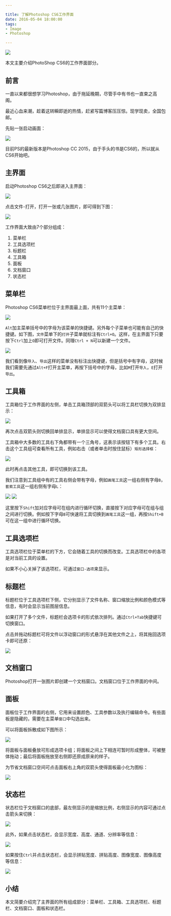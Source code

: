 ```yaml
---

title: 了解Photoshop CS6工作界面
date: 2016-05-04 18:00:00
tags:
- Image
- Photoshop

---
```


![][0]

本文主要介绍PhotoShop CS6的工作界面部分。

<!---more--->
## 前言
一直以来都很想学习Photoshop，由于拖延晚期，尽管手中有书也一直束之高阁。

最近心血来潮，趁着这转瞬即逝的热情，赶紧写篇博客压压惊。现学现卖，全国包邮。

先贴一张启动画面：

![][1]

目前PS的最新版本是Photoshop CC 2015，由于手头的书是CS6的，所以就从CS6开始吧。

## 主界面
启动Photoshop CS6之后即进入主界面：

![][2]

点击文件-打开，打开一张或几张图片，即可得到下图：

![][3]

工作界面大致由7个部分组成：
1. 菜单栏
2. 工具选项栏
3. 标题栏
4. 工具箱
5. 面板
6. 文档窗口
7. 状态栏

## 菜单栏

Photoshop CS6菜单栏位于主界面最上面，共有11个主菜单：

![][4]

`Alt`加主菜单括号中的字母为该菜单的快捷键。另外每个子菜单也可能有自己的快捷键。如下图，`文件`菜单下的`打开`子菜单就标注有`Ctrl+O`。这样，在主界面下只要按下`Ctrl`加上`O`即可打开文件。同理`Ctrl + N`可以新建一个文件。

![][5]

我们看到像`导入`、`导出`这样的菜单没有标注出快捷键，但是括号中有字母，这时候我们需要先通过`Alt+F`打开主菜单，再按下括号中的字母，比如`M`打开`导入`，`E`打开`导出`。

## 工具箱

工具箱位于工作界面的左侧，单击工具箱顶部的双箭头可以将工具栏切换为双排显示：

![][6]

再次点击双箭头则切换回单排显示，单排显示可以使得文档窗口具有更大空间。

工具箱中大多数的工具右下角都带有一个三角号，这表示该按钮下有多个工具。右击这个工具组可查看所有工具，例如右击（或者单击时按住鼠标）`矩形选择框`：

![][7]

此时再点击其他工具，即可切换到该工具。

我们注意到工具组中有的工具右侧会带有字母，例如`画笔工具`这一组右侧有字母`B`，`套索工具`这一组右侧有字母`L`：

![][8] ![][9]

这里按下`Shift`加对应字母可在组内进行循环切换，直接按下对应字母可在组与组之间进行切换。例如按下字母`B`可快速将工具切换到`画笔工具`这一组，再按`Shift+B`可在这一组中进行循环切换。

## 工具选项栏

工具选项栏位于菜单栏的下方，它会随着工具的切换而改变。工具选项栏中的各项是对当前工具的设置。

如果不小心关掉了该选项栏，可通过`窗口-选项`来显示。

## 标题栏

标题栏位于工具选项栏下侧，它分别显示了文件名称、窗口缩放比例和颜色模式等信息，有时会显示当前图层信息。

如果打开了多个文件，标题栏会选项卡的形式依次排列。通过`Ctrl+Tab`快捷键可切换窗口。

点击并拖动标题栏可将文件以浮动窗口的形式悬浮在其他文件之上，将其拖回选项卡即可还原：

![][10]

## 文档窗口

Photoshop打开一张图片即创建一个文档窗口。文档窗口位于工作界面的中间。

## 面板

面板位于工作界面的右侧，它用来设置颜色、工具参数以及执行编辑命令。有些面板是隐藏的，需要在主菜单`窗口`中勾选出来。

可以将面板拆散成如下图所示：

![][11]

将面板与面板叠放可形成选项卡组；将面板之间上下相连可暂时形成整体，可被整体拖动；最后将面板拖放至右侧即还原成原来的样子。

为节省文档窗口空间可点击面板右上角的双箭头使得面板最小化为图标：

![][12]

## 状态栏

状态栏位于文档窗口的底部，最左侧显示的是缩放比例，右侧显示的内容可通过点击箭头来切换：

![][13]

此外，如果点击状态栏，会显示宽度、高度、通道、分辨率等信息：

![][14]

如果按住`Ctrl`并点击状态栏，会显示拼贴宽度、拼贴高度、图像宽度、图像高度等信息：

![][15]

## 小结
本文简要介绍完了主界面的所有组成部分：菜单栏、工具箱、工具选项栏、标题栏、文档窗口、面板和状态栏。


[0]: /img/2016/05/16050402/ps_logo.png
[1]: /img/2016/05/16050402/01.png
[2]: /img/2016/05/16050402/02.png
[3]: /img/2016/05/16050402/03.png
[4]: /img/2016/05/16050402/04.png
[5]: /img/2016/05/16050402/05.png
[6]: /img/2016/05/16050402/06.png
[7]: /img/2016/05/16050402/07.png
[8]: /img/2016/05/16050402/08.png
[9]: /img/2016/05/16050402/09.png
[10]: /img/2016/05/16050402/10.png
[11]: /img/2016/05/16050402/11.png
[12]: /img/2016/05/16050402/12.png
[13]: /img/2016/05/16050402/13.png
[14]: /img/2016/05/16050402/14.png
[15]: /img/2016/05/16050402/15.png
